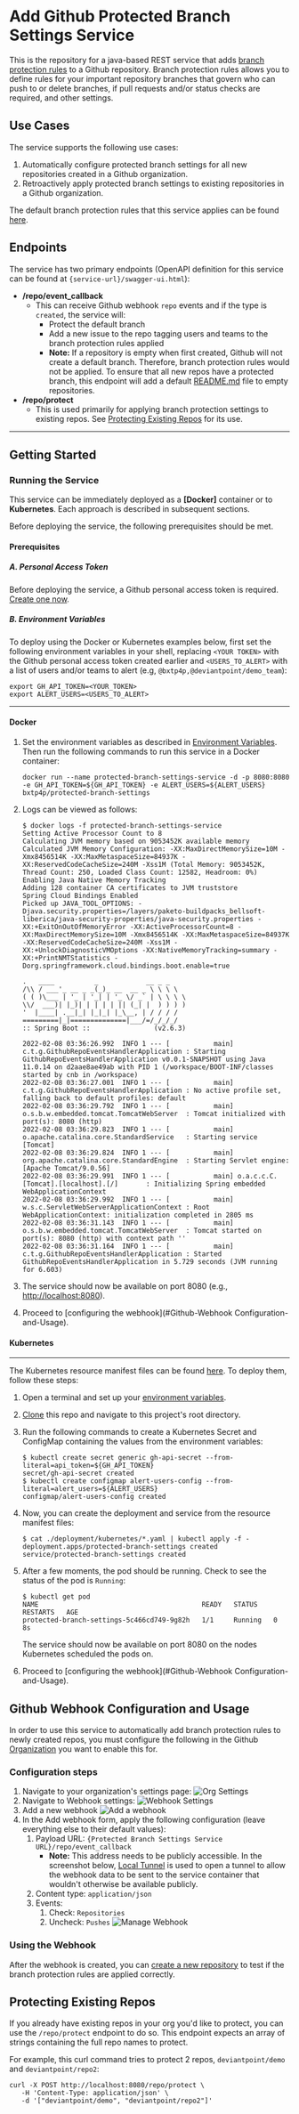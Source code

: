 # Add Github Protected Branch Settings Service

This is the repository for a java-based REST service that adds [branch protection rules](https://docs.github.com/en/repositories/configuring-branches-and-merges-in-your-repository/defining-the-mergeability-of-pull-requests/about-protected-branches)
to a Github repository. Branch protection rules allows you to define rules for your important repository branches that
govern who can push to or delete branches, if pull requests and/or status checks are required, and other settings.

## Use Cases

The service supports the following use cases:

1. Automatically configure protected branch settings for all new repositories created in a Github organization.
2. Retroactively apply protected branch settings to existing repositories in a Github organization.

The default branch protection rules that this service applies can be found [here](./src/main/resources/repo_protection_template.json).

## Endpoints

The service has two primary endpoints (OpenAPI definition for this service can be found at `{service-url}/swagger-ui.html`):

* **/repo/event_callback**
  * This can receive Github webhook `repo` events and if the type is `created`, the service will:
    * Protect the default branch
    * Add a new issue to the repo tagging users and teams to the branch protection rules applied
    * **Note:** If a repository is empty when first created, Github will not create a default branch.
    Therefore, branch protection rules would not be applied. To ensure that all new repos have a protected
    branch, this endpoint will add a default [README.md](src/main/resources/repo_default_readme.md) file to empty repositories.
* **/repo/protect**
   * This is used primarily for applying branch protection settings to existing repos. See [Protecting Existing Repos](#protecting-existing-repos) for its use.

____

## Getting Started

### Running the Service

This service can be immediately deployed as a **[Docker]** container or to **Kubernetes**.
Each approach is described in subsequent sections.

Before deploying the service, the following prerequisites should be met.

#### Prerequisites

##### A. Personal Access Token

Before deploying the service, a Github personal access token is required.
[Create one now](https://docs.github.com/en/authentication/keeping-your-account-and-data-secure/creating-a-personal-access-token).

##### B. Environment Variables

To deploy using the Docker or Kubernetes examples below, first set the following environment variables in your shell,
replacing `<YOUR TOKEN>` with the Github personal access token created earlier
and `<USERS_TO_ALERT>` with a list of users and/or teams to alert (e.g, `@bxtp4p,@deviantpoint/demo_team`):

```shell
export GH_API_TOKEN=<YOUR_TOKEN>
export ALERT_USERS=<USERS_TO_ALERT>
```

____

#### Docker

1. Set the environment variables as described in [Environment Variables](#b-environment-variables). Then run the following commands to run this service in a Docker container:

    ```shell
    docker run --name protected-branch-settings-service -d -p 8080:8080 -e GH_API_TOKEN=${GH_API_TOKEN} -e ALERT_USERS=${ALERT_USERS} bxtp4p/protected-branch-settings
    ```

1. Logs can be viewed as follows:

   ```shell
   $ docker logs -f protected-branch-settings-service
   Setting Active Processor Count to 8
   Calculating JVM memory based on 9053452K available memory
   Calculated JVM Memory Configuration: -XX:MaxDirectMemorySize=10M -Xmx8456514K -XX:MaxMetaspaceSize=84937K -XX:ReservedCodeCacheSize=240M -Xss1M (Total Memory: 9053452K, Thread Count: 250, Loaded Class Count: 12582, Headroom: 0%)
   Enabling Java Native Memory Tracking
   Adding 128 container CA certificates to JVM truststore
   Spring Cloud Bindings Enabled
   Picked up JAVA_TOOL_OPTIONS: -Djava.security.properties=/layers/paketo-buildpacks_bellsoft-liberica/java-security-properties/java-security.properties -XX:+ExitOnOutOfMemoryError -XX:ActiveProcessorCount=8 -XX:MaxDirectMemorySize=10M -Xmx8456514K -XX:MaxMetaspaceSize=84937K -XX:ReservedCodeCacheSize=240M -Xss1M -XX:+UnlockDiagnosticVMOptions -XX:NativeMemoryTracking=summary -XX:+PrintNMTStatistics -Dorg.springframework.cloud.bindings.boot.enable=true

   .   ____          _            __ _ _
   /\\ / ___'_ __ _ _(_)_ __  __ _ \ \ \ \
   ( ( )\___ | '_ | '_| | '_ \/ _` | \ \ \ \
   \\/  ___)| |_)| | | | | || (_| |  ) ) ) )
   '  |____| .__|_| |_|_| |_\__, | / / / /
   =========|_|==============|___/=/_/_/_/
   :: Spring Boot ::                (v2.6.3)

   2022-02-08 03:36:26.992  INFO 1 --- [           main] c.t.g.GithubRepoEventsHandlerApplication : Starting GithubRepoEventsHandlerApplication v0.0.1-SNAPSHOT using Java 11.0.14 on d2aae8ae49ab with PID 1 (/workspace/BOOT-INF/classes started by cnb in /workspace)
   2022-02-08 03:36:27.001  INFO 1 --- [           main] c.t.g.GithubRepoEventsHandlerApplication : No active profile set, falling back to default profiles: default
   2022-02-08 03:36:29.792  INFO 1 --- [           main] o.s.b.w.embedded.tomcat.TomcatWebServer  : Tomcat initialized with port(s): 8080 (http)
   2022-02-08 03:36:29.823  INFO 1 --- [           main] o.apache.catalina.core.StandardService   : Starting service [Tomcat]
   2022-02-08 03:36:29.824  INFO 1 --- [           main] org.apache.catalina.core.StandardEngine  : Starting Servlet engine: [Apache Tomcat/9.0.56]
   2022-02-08 03:36:29.991  INFO 1 --- [           main] o.a.c.c.C.[Tomcat].[localhost].[/]       : Initializing Spring embedded WebApplicationContext
   2022-02-08 03:36:29.992  INFO 1 --- [           main] w.s.c.ServletWebServerApplicationContext : Root WebApplicationContext: initialization completed in 2805 ms
   2022-02-08 03:36:31.143  INFO 1 --- [           main] o.s.b.w.embedded.tomcat.TomcatWebServer  : Tomcat started on port(s): 8080 (http) with context path ''
   2022-02-08 03:36:31.164  INFO 1 --- [           main] c.t.g.GithubRepoEventsHandlerApplication : Started GithubRepoEventsHandlerApplication in 5.729 seconds (JVM running for 6.603)
   ```

1. The service should now be available on port 8080 (e.g., <http://localhost:8080>).
1. Proceed to [configuring the webhook](#Github-Webhook Configuration-and-Usage).

#### Kubernetes

____

The Kubernetes resource manifest files can be found [here](./deployment/kubernetes).
To deploy them, follow these steps:

1. Open a terminal and set up your [environment variables](#b-environment-variables).
1. [Clone](https://docs.github.com/en/repositories/creating-and-managing-repositories/cloning-a-repository) this repo and navigate to this project's root directory.
1. Run the following commands to create a Kubernetes Secret and ConfigMap containing the values from the environment variables:

   ```shell
   $ kubectl create secret generic gh-api-secret --from-literal=api_token=${GH_API_TOKEN}
   secret/gh-api-secret created
   $ kubectl create configmap alert-users-config --from-literal=alert_users=${ALERT_USERS}
   configmap/alert-users-config created
   ```

1. Now, you can create the deployment and service from the resource manifest files:

   ```shell
   $ cat ./deployment/kubernetes/*.yaml | kubectl apply -f -
   deployment.apps/protected-branch-settings created
   service/protected-branch-settings created
   ```

1. After a few moments, the pod should be running.
   Check to see the status of the pod is `Running`:

   ```shell
   $ kubectl get pod
   NAME                                         READY   STATUS    RESTARTS   AGE
   protected-branch-settings-5c466cd749-9g82h   1/1     Running   0          8s
   ```

   The service should now be available on port 8080 on the nodes Kubernetes scheduled the pods on.

1. Proceed to [configuring the webhook](#Github-Webhook Configuration-and-Usage).

## Github Webhook Configuration and Usage

In order to use this service to automatically add branch protection rules to newly created repos,
you must configure the following in the Github [Organization](https://docs.github.com/en/organizations) you want to enable this for.

### Configuration steps

1. Navigate to your organization's settings page:
![Org Settings](./images/org-settings.jpg)
1. Navigate to Webhook settings:
![Webhook Settings](./images/webhook-settings.jpg)
1. Add a new webhook
![Add a webhook](./images/add-webhook.jpg)
1. In the Add webhook form, apply the following configuration (leave everything else to their default values):
   1. Payload URL: `{Protected Branch Settings Service URL}/repo/event_callback`
      * **Note:** This address needs to be publicly accessible. In the screenshot below,
            [Local Tunnel](https://github.com/localtunnel/localtunnel) is used to open a tunnel
            to allow the webhook data to be sent to the service container that wouldn't otherwise
            be available publicly.
   1. Content type: `application/json`
   1. Events:
      1. Check: `Repositories`
      1. Uncheck: `Pushes`
![Manage Webhook](./images/manage-webhook.png)

### Using the Webhook

After the webhook is created, you can [create a new repository](https://docs.github.com/en/repositories/creating-and-managing-repositories/creating-a-new-repository) to test if the branch protection rules are applied correctly.

## Protecting Existing Repos

If you already have existing repos in your org you'd like to protect,
you can use the `/repo/protect` endpoint to do so. This endpoint
expects an array of strings containing the full repo names to protect.

For example, this curl command tries to protect 2 repos, `deviantpoint/demo` and `deviantpoint/repo2`:

```shell
curl -X POST http://localhost:8080/repo/protect \
   -H 'Content-Type: application/json' \
   -d '["deviantpoint/demo", "deviantpoint/repo2"]'
```